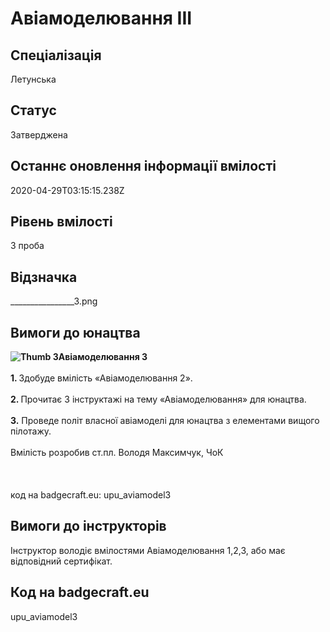 # Авіамоделювання III

## Спеціалізація

Летунська

## Статус

Затверджена

## Останнє оновлення інформації вмілості

2020-04-29T03:15:15.238Z

## Рівень вмілості

3 проба

## Відзначка

________________3.png

## Вимоги до юнацтва

<div><b><img alt="Thumb                 3" src="/uploads/textareas/bootsy/image/27/small_________________3.png">Авіамоделювання 3</b></div><div><br></div><div><b>1. </b>Здобуде вмілість «Авіамоделювання 2».</div><div><br><b>2. </b>Прочитає 3 інструктажі на тему «Авіамоделювання» для юнацтва.</div><div><br><b>3.</b> Проведе політ власної авіамоделі для юнацтва з елементами вищого пілотажу.</div><div><br></div><div>Вмілість розробив ст.пл. Володя Максимчук, ЧоК<br><br><br><br>код на badgecraft.eu: upu_aviamodel3<br></div>

## Вимоги до інструкторів

Інструктор володіє вмілостями Авіамоделювання 1,2,3, або має відповідний сертифікат.

## Код на badgecraft.eu

upu_aviamodel3